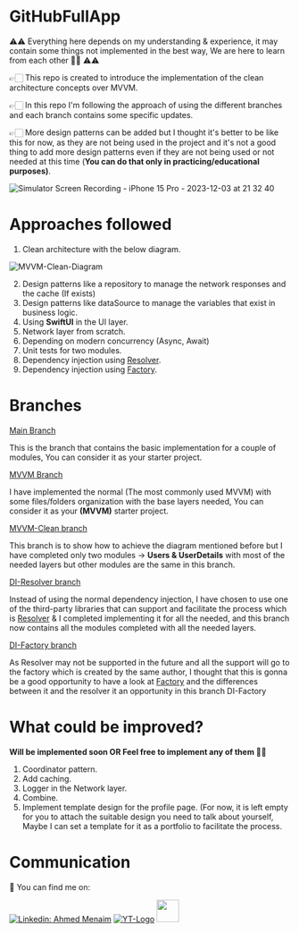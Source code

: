 # GitHubFullApp

⚠️⚠️ Everything here depends on my understanding & experience, it may contain some things not implemented in the best way, We are here to learn from each other 👌🏻 ⚠️⚠️
 
👉🏻 This repo is created to introduce the implementation of the clean architecture concepts over MVVM.

👉🏻 In this repo I'm following the approach of using the different branches and each branch contains some specific updates.

👉🏻 More design patterns can be added but I thought it's better to be like this for now, as they are not being used in the project and it's not a good thing to add more design patterns even if they are not being used or not needed at this time (**You can do that only in practicing/educational purposes)**.

![Simulator Screen Recording - iPhone 15 Pro - 2023-12-03 at 21 32 40](https://github.com/AhmedMenaim/GitHubFullApp/assets/26345314/4bc2024a-8649-4934-9921-d0627637b603)


# Approaches followed

1. Clean architecture with the below diagram.

![MVVM-Clean-Diagram](https://github.com/AhmedMenaim/GitHubFullApp/assets/26345314/7ad00c4a-2ca4-467e-9a26-a33ff8fefe3a)

2. Design patterns like a repository to manage the network responses and the cache (If exists)
3. Design patterns like dataSource to manage the variables that exist in business logic.
4. Using **SwiftUI** in the UI layer.
5. Network layer from scratch.
6. Depending on modern concurrency (Async, Await)
7. Unit tests for two modules.
8. Dependency injection using [Resolver](https://github.com/hmlongco/Resolver).
9. Dependency injection using [Factory](https://github.com/hmlongco/Factory).

# Branches

[Main Branch](https://github.com/AhmedMenaim/GitHubFullApp/tree/main)

This is the branch that contains the basic implementation for a couple of modules, You can consider it as your starter project.

[MVVM Branch](https://github.com/AhmedMenaim/GitHubFullApp/tree/MVVM)

I have implemented the normal (The most commonly used MVVM) with some files/folders organization with the base layers needed, You can consider it as your **(MVVM)** starter project.

[MVVM-Clean branch](https://github.com/AhmedMenaim/GitHubFullApp/tree/MVVM-Clean)

This branch is to show how to achieve the diagram mentioned before but I have completed only two modules -> **Users & UserDetails** with most of the needed layers but other modules are the same in this branch.

[DI-Resolver branch](https://github.com/AhmedMenaim/GitHubFullApp/tree/DI-Resolver) 

Instead of using the normal dependency injection, I have chosen to use one of the third-party libraries that can support and facilitate the process which is [Resolver](https://github.com/hmlongco/Resolver) & I completed implementing it for all the needed, and this branch now contains all the modules completed with all the needed layers. 

[DI-Factory branch](https://github.com/AhmedMenaim/GitHubFullApp/tree/DI-Factory)

As Resolver may not be supported in the future and all the support will go to the factory which is created by the same author, I thought that this is gonna be a good opportunity to have a look at [Factory](https://github.com/hmlongco/Factory) and the differences between it and the resolver it an opportunity in this branch DI-Factory


# What could be improved? 

**Will be implemented soon **OR** Feel free to implement any of them ✊🏻**

1. Coordinator pattern.
2. Add caching.
3. Logger in the Network layer.
4. Combine.
5. Implement template design for the profile page. (For now, it is left empty for you to attach the suitable design you need to talk about yourself, Maybe I can set a template for it as a portfolio to facilitate the process.

# Communication

📳 You can find me on:

[![Linkedin: Ahmed Menaim](https://img.shields.io/badge/-Menaim-blue?style=flat-square&logo=Linkedin&logoColor=white&link=https://www.linkedin.com/in/menaim/)](https://www.linkedin.com/in/menaim/) [![YT-Logo](https://user-images.githubusercontent.com/26345314/162580151-8af04674-1da2-4934-98e1-9067dd93ea84.png)](https://www.youtube.com/@MenaimAcademy) 
<a href="https://stackoverflow.com/users/14437411/menaim"> <img src= "https://user-images.githubusercontent.com/26345314/162581545-9cec2771-efa9-4992-a331-ebda39ddb7fc.png" width="40">
